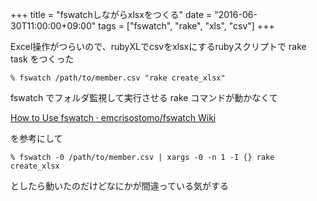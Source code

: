 +++
title = "fswatchしながらxlsxをつくる"
date = "2016-06-30T11:00:00+09:00"
tags = ["fswatch", "rake", "xls", "csv"]
+++

Excel操作がつらいので、rubyXLでcsvをxlsxにするrubyスクリプトで rake task をつくった

    % fswatch /path/to/member.csv "rake create_xlsx"

fswatch でフォルダ監視して実行させる rake コマンドが動かなくて



[How to Use fswatch · emcrisostomo/fswatch Wiki](https://github.com/emcrisostomo/fswatch/wiki/How-to-Use-fswatch#piping-fswatch-output-to-another-process)

を参考にして

    % fswatch -0 /path/to/member.csv | xargs -0 -n 1 -I {} rake create_xlsx

としたら動いたのだけどなにかが間違っている気がする


